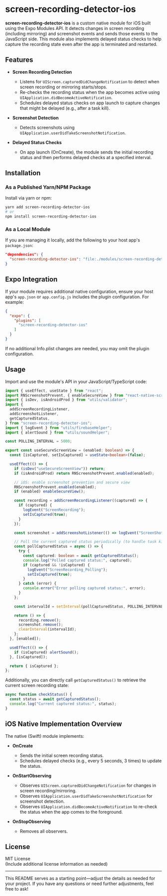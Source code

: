 # screen-recording-detector-ios

**screen-recording-detector-ios** is a custom native module for iOS built using the Expo Modules API. It detects changes in screen recording (including mirroring) and screenshot events and sends those events to the JavaScript side. This module also implements delayed status checks to help capture the recording state even after the app is terminated and restarted.

## Features

- **Screen Recording Detection**  
  - Listens for `UIScreen.capturedDidChangeNotification` to detect when screen recording or mirroring starts/stops.
  - Re-checks the recording status when the app becomes active using `UIApplication.didBecomeActiveNotification`.
  - Schedules delayed status checks on app launch to capture changes that might be delayed (e.g., after a task kill).

- **Screenshot Detection**  
  - Detects screenshots using `UIApplication.userDidTakeScreenshotNotification`.

- **Delayed Status Checks**  
  - On app launch (OnCreate), the module sends the initial recording status and then performs delayed checks at a specified interval.

## Installation

### As a Published Yarn/NPM Package

Install via yarn or npm:

```bash
yarn add screen-recording-detector-ios
# or
npm install screen-recording-detector-ios
```

### As a Local Module

If you are managing it locally, add the following to your host app's `package.json`:

```json
"dependencies": {
  "screen-recording-detector-ios": "file:./modules/screen-recording-detector-ios"
}
```

## Expo Integration

If your module requires additional native configuration, ensure your host app's `app.json` or `app.config.js` includes the plugin configuration. For example:

```json
{
  "expo": {
    "plugins": [
      "screen-recording-detector-ios"
    ]
  }
}
```

If no additional Info.plist changes are needed, you may omit the plugin configuration.

## Usage

Import and use the module's API in your JavaScript/TypeScript code:

```ts
import { useEffect, useState } from "react";
import RNScreenshotPrevent, { enableSecureView } from "react-native-screenshot-prevent";
import { isDev, isAndroidProd } from "utils/validator";
import {
  addScreenRecordingListener,
  addScreenshotListener,
  getCapturedStatus,
} from "screen-recording-detector-ios";
import { logEvent } from "utils/firebaseHelper";
import { alertSound } from "utils/soundHelper";

const POLLING_INTERVAL = 5000;

export const useSecureScreenView = (enabled: boolean) => {
  const [isCaptured, setIsCaptured] = useState<boolean>(false);

  useEffect(() => {
    if (isDev("useSecureScreenView")) return;
    if (isAndroidProd) return RNScreenshotPrevent.enabled(enabled);

    // iOS: enable screenshot prevention and secure view
    RNScreenshotPrevent.enabled(enabled);
    if (enabled) enableSecureView();

    const recording = addScreenRecordingListener((captured) => {
      if (captured) {
        logEvent("ScreenRecording");
        setIsCaptured(true);
      }
    });

    const screenshot = addScreenshotListener(() => logEvent("ScreenShot"));

    // Poll the current captured status periodically (to handle task kill/restart scenarios)
    const pollCapturedStatus = async () => {
      try {
        const captured: boolean = await getCapturedStatus();
        console.log("Polled captured status:", captured);
        if (captured && !isCaptured) {
          logEvent("ScreenRecording_Polling");
          setIsCaptured(true);
        }
      } catch (error) {
        console.error("Error polling captured status:", error);
      }
    };

    const intervalId = setInterval(pollCapturedStatus, POLLING_INTERVAL);

    return () => {
      recording.remove();
      screenshot.remove();
      clearInterval(intervalId);
    };
  }, [enabled]);

  useEffect(() => {
    if (isCaptured) alertSound();
  }, [isCaptured]);

  return { isCaptured };
};
```

Additionally, you can directly call `getCapturedStatus()` to retrieve the current screen recording state:

```ts
async function checkStatus() {
  const status = await getCapturedStatus();
  console.log("Current captured status:", status);
}
```

## iOS Native Implementation Overview

The native (Swift) module implements:

- **OnCreate**  
  - Sends the initial screen recording status.
  - Schedules delayed checks (e.g., every 5 seconds, 3 times) to update the status.
  
- **OnStartObserving**  
  - Observes `UIScreen.capturedDidChangeNotification` for changes in screen recording/mirroring.
  - Observes `UIApplication.userDidTakeScreenshotNotification` for screenshot detection.
  - Observes `UIApplication.didBecomeActiveNotification` to re-check the status when the app comes to the foreground.

- **OnStopObserving**  
  - Removes all observers.

## License

MIT License  
(Include additional license information as needed)

---

This README serves as a starting point—adjust the details as needed for your project. If you have any questions or need further adjustments, feel free to ask!

